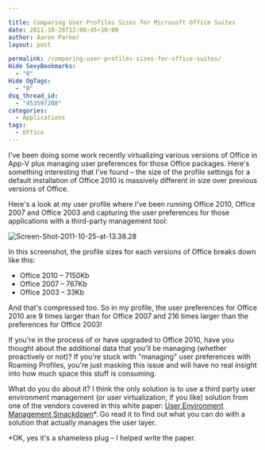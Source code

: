 ```yaml
---

title: Comparing User Profiles Sizes for Microsoft Office Suites
date: 2011-10-26T12:00:45+10:00
author: Aaron Parker
layout: post

permalink: /comparing-user-profiles-sizes-for-office-suites/
Hide SexyBookmarks:
  - "0"
Hide OgTags:
  - "0"
dsq_thread_id:
  - "453597208"
categories:
  - Applications
tags:
  - Office
---
```

I've been doing some work recently virtualizing various versions of Office in App-V plus managing user preferences for those Office packages. Here's something interesting that I've found – the size of the profile settings for a default installation of Office 2010 is massively different in size over previous versions of Office.

Here's a look at my user profile where I've been running Office 2010, Office 2007 and Office 2003 and capturing the user preferences for those applications with a third-party management tool:

![Screen-Shot-2011-10-25-at-13.38.28]({{site.baseurl}}/media/2011/10/Screen-Shot-2011-10-25-at-13.38.28.png)

In this screenshot, the profile sizes for each versions of Office breaks down like this:

* Office 2010 – 7150Kb
* Office 2007 – 767Kb
* Office 2003 – 33Kb

And that's compressed too. So in my profile, the user preferences for Office 2010 are 9 times larger than for Office 2007 and 216 times larger than the preferences for Office 2003!

If you're in the process of or have upgraded to Office 2010, have you thought about the additional data that you'll be managing (whether proactively or not)? If you're stuck with "managing" user preferences with Roaming Profiles, you're just masking this issue and will have no real insight into how much space this stuff is consuming.

What do you do about it? I think the only solution is to use a third party user environment management (or user virtualization, if you like) solution from one of the vendors covered in this white paper: [User Environment Management Smackdown](http://www.brianmadden.com/blogs/rubenspruijt/archive/2011/06/29/user-environment-management-smackdown-head-to-head-analysis-of-appsense-citrix-immidio-liquidware-labs-microsoft-quest-res-scense-tricerat-unidesk-and-vuem.aspx)*. Go read it to find out what you can do with a solution that actually manages the user layer.

*OK, yes it's a shameless plug – I helped write the paper.
